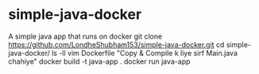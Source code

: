 # simple-java-docker
A simple java app that runs on docker 
git clone https://github.com/LondheShubham153/simple-java-docker.git
cd simple-java-docker/
ls -ll
vim Dockerfile      "Copy & Compile k liye sirf Main.java chahiye"
docker build -t java-app .
docker run java-app

